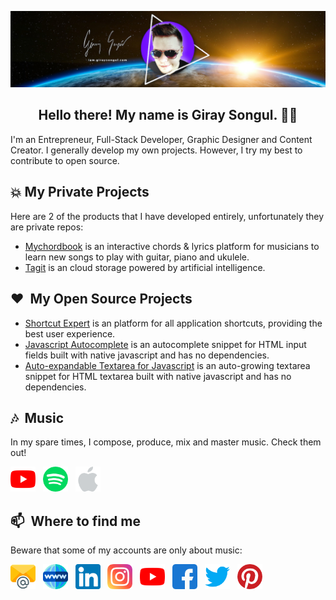 [![giray songul header](img/giraysongul-github-header-2.jpg)](https://iam.giraysongul.com)

<h2 align="center">Hello there! My name is Giray Songul. 👋🤓</h2>
<p align="left">I'm an Entrepreneur, Full-Stack Developer, Graphic Designer and Content Creator. I generally develop my own projects. However, I try my best to contribute to open source.</p>

## :boom: My Private Projects
Here are 2 of the products that I have developed entirely, unfortunately they are private repos:
- [Mychordbook](https://www.mychordbook.com) is an interactive chords & lyrics platform for musicians to learn new songs to play with guitar, piano and ukulele.
- [Tagit](https://tagit.ai) is an cloud storage powered by artificial intelligence.

## :hearts: &nbsp;My Open Source Projects
- [Shortcut Expert](https://shortcutexpert.com) is an platform for all application shortcuts, providing the best user experience. 
- [Javascript Autocomplete](https://github.com/giray123/javascript-autocomplete) is an autocomplete snippet for HTML input fields built with native javascript and has no dependencies.
- [Auto-expandable Textarea for Javascript](https://github.com/giray123/javascript-autoexpandable-textarea) is an auto-growing textarea snippet for HTML textarea built with native javascript and has no dependencies.

## :notes: &nbsp;Music
In my spare times, I compose, produce, mix and master music. Check them out!
<p align='left'>
<a href="https://www.youtube.com/channel/UCQ4_D96FY5r12HGbrrCF1sw"><img height="40" src="img/youtube.png"></a>&nbsp;&nbsp;
<a href="https://open.spotify.com/artist/7qODh67aK33H6n9UIPB4e4"><img height="40" src="img/spotify.png"></a>&nbsp;&nbsp;
<a href="https://music.apple.com/us/artist/giray-song%C3%BCl/984537306"><img height="40" src="img/apple.png"></a>&nbsp;&nbsp;
</p>

## 📫 &nbsp;Where to find me
Beware that some of my accounts are only about music:
<p align='left'>
<a href="mailto:info@giraysongul.com"><img height="40" src="img/email.png"></a>&nbsp;&nbsp;
<a href="https://iam.giraysongul.com"><img height="40" src="img/web.png"></a>&nbsp;&nbsp;
<a href="https://www.linkedin.com/in/giraysongul/"><img height="40" src="img/linkedin.png"></a>&nbsp;&nbsp;
<a href="https://www.instagram.com/giray_songul/"><img height="40" src="img/instagram.png"></a>&nbsp;&nbsp;
<a href="https://youtube.com/c/GiraySongul"><img height="40" src="img/youtube.png"></a>&nbsp;&nbsp;
<a href="https://www.facebook.com/giraysongulfansite"><img height="40" src="img/facebook.png"></a>&nbsp;&nbsp;
<a href="https://twitter.com/Giray123"><img height="40" src="img/twitter.png"></a>&nbsp;&nbsp;
<a href="https://tr.pinterest.com/giraysongul/"><img height="40" src="img/pinterest.png"></a>
</p>

